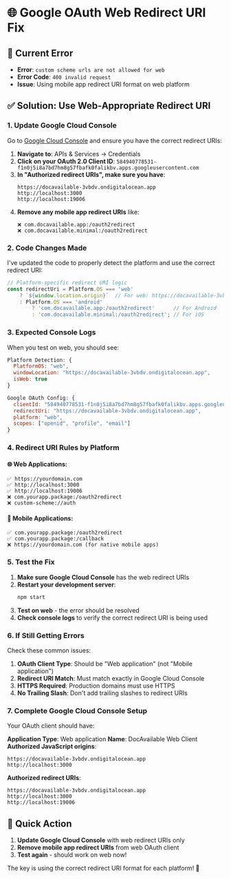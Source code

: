 # 🌐 Google OAuth Web Redirect URI Fix

## 🚨 **Current Error**
- **Error**: `custom scheme urls are not allowed for web`
- **Error Code**: `400 invalid request`
- **Issue**: Using mobile app redirect URI format on web platform

## ✅ **Solution: Use Web-Appropriate Redirect URI**

### **1. Update Google Cloud Console**

Go to [Google Cloud Console](https://console.cloud.google.com/) and ensure you have the correct redirect URIs:

1. **Navigate to**: APIs & Services → Credentials
2. **Click on your OAuth 2.0 Client ID**: `584940778531-f1n0j5i8a7bd7hm8g57fbafk0falikbv.apps.googleusercontent.com`
3. **In "Authorized redirect URIs", make sure you have**:
   ```
   https://docavailable-3vbdv.ondigitalocean.app
   http://localhost:3000
   http://localhost:19006
   ```
4. **Remove any mobile app redirect URIs** like:
   ```
   ❌ com.docavailable.app:/oauth2redirect
   ❌ com.docavailable.minimal:/oauth2redirect
   ```

### **2. Code Changes Made**

I've updated the code to properly detect the platform and use the correct redirect URI:

```typescript
// Platform-specific redirect URI logic
const redirectUri = Platform.OS === 'web' 
    ? `${window.location.origin}`  // For web: https://docavailable-3vbdv.ondigitalocean.app
    : Platform.OS === 'android' 
        ? 'com.docavailable.app:/oauth2redirect'      // For Android
        : 'com.docavailable.minimal:/oauth2redirect'; // For iOS
```

### **3. Expected Console Logs**

When you test on web, you should see:
```javascript
Platform Detection: {
  PlatformOS: "web",
  windowLocation: "https://docavailable-3vbdv.ondigitalocean.app",
  isWeb: true
}

Google OAuth Config: {
  clientId: "584940778531-f1n0j5i8a7bd7hm8g57fbafk0falikbv.apps.googleusercontent.com",
  redirectUri: "https://docavailable-3vbdv.ondigitalocean.app",
  platform: "web",
  scopes: ["openid", "profile", "email"]
}
```

### **4. Redirect URI Rules by Platform**

#### **🌐 Web Applications**:
```
✅ https://yourdomain.com
✅ http://localhost:3000
✅ http://localhost:19006
❌ com.yourapp.package:/oauth2redirect
❌ custom-scheme://auth
```

#### **📱 Mobile Applications**:
```
✅ com.yourapp.package:/oauth2redirect
✅ com.yourapp.package:/callback
❌ https://yourdomain.com (for native mobile apps)
```

### **5. Test the Fix**

1. **Make sure Google Cloud Console** has the web redirect URIs
2. **Restart your development server**:
   ```bash
   npm start
   ```
3. **Test on web** - the error should be resolved
4. **Check console logs** to verify the correct redirect URI is being used

### **6. If Still Getting Errors**

Check these common issues:

1. **OAuth Client Type**: Should be "Web application" (not "Mobile application")
2. **Redirect URI Match**: Must match exactly in Google Cloud Console
3. **HTTPS Required**: Production domains must use HTTPS
4. **No Trailing Slash**: Don't add trailing slashes to redirect URIs

### **7. Complete Google Cloud Console Setup**

Your OAuth client should have:

**Application Type**: Web application
**Name**: DocAvailable Web Client
**Authorized JavaScript origins**:
```
https://docavailable-3vbdv.ondigitalocean.app
http://localhost:3000
```

**Authorized redirect URIs**:
```
https://docavailable-3vbdv.ondigitalocean.app
http://localhost:3000
http://localhost:19006
```

## 🎯 **Quick Action**

1. **Update Google Cloud Console** with web redirect URIs only
2. **Remove mobile app redirect URIs** from web OAuth client
3. **Test again** - should work on web now!

The key is using the correct redirect URI format for each platform! 🚀

